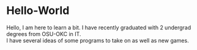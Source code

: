 # Hello-World

Hello, I am here to learn a bit.
I have recently graduated with 2 undergrad degrees from OSU-OKC in IT. <br>
I have several ideas of some programs to take on as well as new games.

